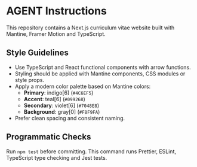 # AGENT Instructions

This repository contains a Next.js curriculum vitae website built with Mantine, Framer Motion and TypeScript.

## Style Guidelines
- Use TypeScript and React functional components with arrow functions.
- Styling should be applied with Mantine components, CSS modules or style props.
- Apply a modern color palette based on Mantine colors:
  - **Primary**: indigo[6] (`#4C6EF5`)
  - **Accent**: teal[6] (`#099268`)
  - **Secondary**: violet[6] (`#7048E8`)
  - **Background**: gray[0] (`#F8F9FA`)
- Prefer clean spacing and consistent naming.

## Programmatic Checks
Run `npm test` before committing. This command runs Prettier, ESLint, TypeScript type checking and Jest tests.

